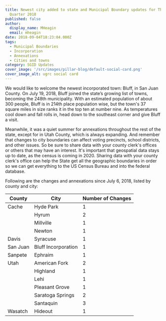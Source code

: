 ```yaml
---
title: Newest city added to state and Municipal Boundary updates for Third
  Quarter 2018
published: false
author:
  display_name: MHeagin
  email: mheagin
date: 2018-09-04T18:23:04.000Z
tags:
  - Municipal Boundaries
  - Incorporation
  - Annexations
  - Cities and towns
category: SGID Updates
cover_image: '/src/images/pillar-blog/default-social-card.png'
cover_image_alt: ugrc social card
---
```


We would like to welcome the newest incorporated town: Bluff, in San Juan County. On July 19, 2018, Bluff joined the state’s growing list of towns, becoming the 248th municipality. With an estimated population of about 300 people, Bluff is in 214th place population wise, but the town's 37 square miles in size ranks it in the top ten at number nine. As temperatures cool down and fall rolls in, head down to the southeast corner and give Bluff a visit.

Meanwhile, it was a quiet summer for annexations throughout the rest of the state, except for in Utah County, which is always expanding.
And remember that changes to city boundaries can affect voting precincts, school districts, and other issues. So be sure to share data with your county clerk's offices or others that may have an interest.
It's important that geospatial data stays up to date, as the census is coming in 2020. Sharing data with your county clerk's office can help the State get all the geographic boundaries in order so we can get everything to the US Census Bureau and into the federal database.

Following are the changes and annexations since July 6, 2018, listed by county and city:

| County   | City                | Number of Changes |
| -------- | ------------------- | ----------------- |
| Cache    | Hyde Park           | 1                 |
|          | Hyrum               | 2                 |
|          | Millville           | 1                 |
|          | Newton              | 1                 |
| Davis    | Syracuse            | 1                 |
| San Juan | Bluff Incorporation | 1                 |
| Sanpete  | Ephraim             | 1                 |
| Utah     | American Fork       | 2                 |
|          | Highland            | 1                 |
|          | Lehi                | 1                 |
|          | Pleasant Grove      | 1                 |
|          | Saratoga Springs    | 2                 |
|          | Santaquin           | 3                 |
| Wasatch  | Hideout             | 1                 |
